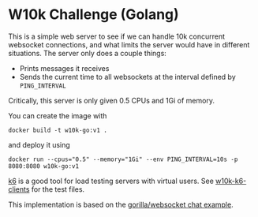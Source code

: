 # W10k Challenge (Golang)

This is a simple web server to see if we can handle 10k concurrent websocket connections, and what limits the server
would have in different situations. The server only does a couple things:

* Prints messages it receives
* Sends the current time to all websockets at the interval defined by `PING_INTERVAL`

Critically, this server is only given 0.5 CPUs and 1Gi of memory.

You can create the image with 

```
docker build -t w10k-go:v1 .
```

and deploy it using

```
docker run --cpus="0.5" --memory="1Gi" --env PING_INTERVAL=10s -p 8080:8080 w10k-go:v1
```

[k6](https://k6.io/docs/) is a good tool for load testing servers with virtual users. See 
[w10k-k6-clients](https://github.com/david-wiles/w10k-k6-clients) for the test files.

This implementation is based on the [gorilla/websocket chat example](https://github.com/gorilla/websocket/tree/76ecc29eff79f0cedf70c530605e486fc32131d1/examples/chat). 
